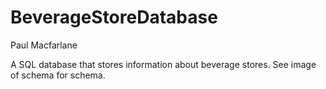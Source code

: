 # BeverageStoreDatabase
Paul Macfarlane

A SQL database that stores information about beverage stores. See image of schema for schema.
